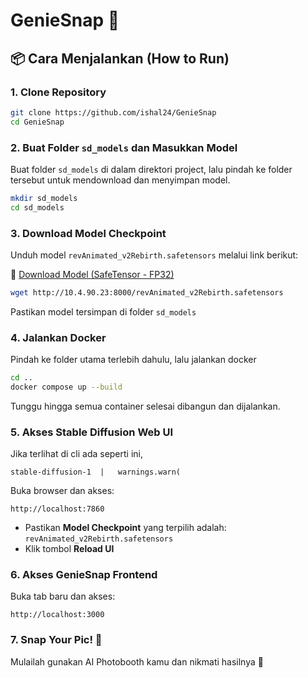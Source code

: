 # GenieSnap 🚀

## 📦 Cara Menjalankan (How to Run)

### 1. Clone Repository

```bash
git clone https://github.com/ishal24/GenieSnap
cd GenieSnap
```

### 2. Buat Folder `sd_models` dan Masukkan Model

Buat folder `sd_models` di dalam direktori project, lalu pindah ke folder tersebut untuk mendownload dan menyimpan model.

```bash
mkdir sd_models
cd sd_models
```
### 3. Download Model Checkpoint

Unduh model `revAnimated_v2Rebirth.safetensors` melalui link berikut:

🔗 [Download Model (SafeTensor - FP32)](http://10.4.90.23:8000/revAnimated_v2Rebirth.safetensors)

```bash
wget http://10.4.90.23:8000/revAnimated_v2Rebirth.safetensors
```

Pastikan model tersimpan di folder `sd_models`

### 4. Jalankan Docker

Pindah ke folder utama terlebih dahulu, lalu jalankan docker

```bash
cd ..
docker compose up --build
```

Tunggu hingga semua container selesai dibangun dan dijalankan.

### 5. Akses Stable Diffusion Web UI

Jika terlihat di cli ada seperti ini,
```
stable-diffusion-1  |   warnings.warn(
```

Buka browser dan akses:

```
http://localhost:7860
```

* Pastikan **Model Checkpoint** yang terpilih adalah:
  `revAnimated_v2Rebirth.safetensors`
* Klik tombol **Reload UI**

### 6. Akses GenieSnap Frontend

Buka tab baru dan akses:

```
http://localhost:3000
```

### 7. Snap Your Pic! 📸

Mulailah gunakan AI Photobooth kamu dan nikmati hasilnya 🎉
